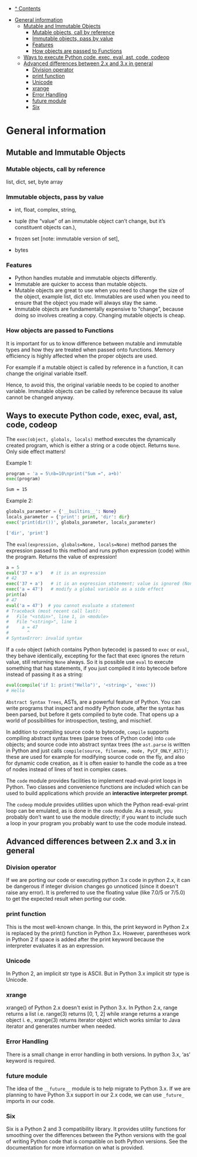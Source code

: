 * [^ Contents](../README.md)

<!-- TOC -->
* [General information](#general-information)
  * [Mutable and Immutable Objects](#mutable-and-immutable-objects)
    * [Mutable objects, call by reference](#mutable-objects-call-by-reference)
    * [Immutable objects, pass by value](#immutable-objects-pass-by-value)
    * [Features](#features)
    * [How objects are passed to Functions](#how-objects-are-passed-to-functions)
  * [Ways to execute Python code, exec, eval, ast, code, codeop](#ways-to-execute-python-code-exec-eval-ast-code-codeop)
  * [Advanced differences  between 2.x and 3.x in general](#advanced-differences--between-2x-and-3x-in-general)
    * [Division operator](#division-operator)
    * [print function](#print-function)
    * [Unicode](#unicode)
    * [xrange](#xrange)
    * [Error Handling](#error-handling)
    * [future module](#future-module)
    * [Six](#six)
<!-- TOC -->

# General information

## Mutable and Immutable Objects

### Mutable objects, call by reference

list, dict, set, byte array

### Immutable objects, pass by value

- int, float, complex, string,

- tuple (the “value” of an immutable object can’t change, but it’s constituent objects can.),

- frozen set [note: immutable version of set],
- bytes

### Features

- Python handles mutable and immutable objects differently.
- Immutable are quicker to access than mutable objects.
- Mutable objects are great to use when you need to change the size of the object, example list, dict etc. Immutables
  are used when you need to ensure that the object you made will always stay the same.
- Immutable objects are fundamentally expensive to “change”, because doing so involves creating a copy. Changing mutable
  objects is cheap.

### How objects are passed to Functions

It is important for us to know difference between mutable and immutable types and how they are treated when passed onto
functions. Memory efficiency is highly affected when the proper objects are used.

For example if a mutable object is called by reference in a function, it can change the original variable itself.

Hence, to avoid this, the original variable needs to be copied to another variable. Immutable objects can be called by
reference because its value cannot be changed anyway.

## Ways to execute Python code, exec, eval, ast, code, codeop

The `exec(object, globals, locals)` method executes the dynamically created program, which is either a string or a code
object. Returns `None`. Only side effect matters!

Example 1:

```python
program = 'a = 5\nb=10\nprint("Sum =", a+b)'
exec(program)
```

```bash
Sum = 15
```

Example 2:

```python
globals_parameter = {'__builtins__': None}
locals_parameter = {'print': print, 'dir': dir}
exec('print(dir())', globals_parameter, locals_parameter)
```

```bash
['dir', 'print']
```

The `eval(expression, globals=None, locals=None)` method parses the expression passed to this method and runs python
expression (code) within the program. Returns the value of expression!

```python
a = 5
eval('37 + a')   # it is an expression
# 42
exec('37 + a')   # it is an expression statement; value is ignored (None is returned)
exec('a = 47')   # modify a global variable as a side effect
print(a)
# 47
eval('a = 47')  # you cannot evaluate a statement
# Traceback (most recent call last):
#   File "<stdin>", line 1, in <module>
#   File "<string>", line 1
#     a = 47
#       ^
# SyntaxError: invalid syntax
```

If a `code` object (which contains Python bytecode) is passed to `exec` or `eval`, they behave identically, excepting
for the fact that exec ignores the return value, still returning `None` always. So it is possible use `eval` to execute
something that has statements, if you just compiled it into bytecode before instead of passing it as a string:

```python
eval(compile('if 1: print("Hello")', '<string>', 'exec'))
# Hello
```

`Abstract Syntax Trees`, ASTs, are a powerful feature of Python. You can write programs that inspect and modify Python
code, after the syntax has been parsed, but before it gets compiled to byte code. That opens up a world of possibilities
for introspection, testing, and mischief.

In addition to compiling source code to bytecode, `compile` supports compiling abstract syntax trees (parse trees of
Python code) into `code` objects; and source code into abstract syntax trees (the `ast.parse` is written in Python and
just calls `compile(source, filename, mode, PyCF_ONLY_AST))`; these are used for example for modifying source code on
the fly, and also for dynamic code creation, as it is often easier to handle the code as a tree of nodes instead of
lines of text in complex cases.

The `code` module provides facilities to implement read-eval-print loops in Python. Two classes and convenience
functions are included which can be used to build applications which provide an **interactive interpreter prompt**.

The `codeop` module provides utilities upon which the Python read-eval-print loop can be emulated, as is done in
the `code` module. As a result, you probably don’t want to use the module directly; if you want to include such a loop
in your program you probably want to use the code module instead.

## Advanced differences  between 2.x and 3.x in general

### Division operator

If we are porting our code or executing python 3.x code in python 2.x, it can be dangerous if integer division changes
go unnoticed (since it doesn't raise any error). It is preferred to use the floating value (like 7.0/5 or 7/5.0) to get
the expected result when porting our code.

### print function

This is the most well-known change. In this, the print keyword in Python 2.x is replaced by the print() function in
Python 3.x. However, parentheses work in Python 2 if space is added after the print keyword because the interpreter
evaluates it as an expression.

### Unicode

In Python 2, an implicit str type is ASCII. But in Python 3.x implicit str type is Unicode.

### xrange

xrange() of Python 2.x doesn't exist in Python 3.x. In Python 2.x, range returns a list i.e. range(3) returns [0, 1, 2]
while xrange returns a xrange object i. e., xrange(3) returns iterator object which works similar to Java iterator and
generates number when needed.

### Error Handling

There is a small change in error handling in both versions. In python 3.x, ‘as’ keyword is required.

### future module

The idea of the `__future__` module is to help migrate to Python 3.x.
If we are planning to have Python 3.x support in our 2.x code, we can use `_future_` imports in our code.

### Six

Six is a Python 2 and 3 compatibility library. It provides utility functions for smoothing over the differences between
the Python versions with the goal of writing Python code that is compatible on both Python versions. See the
documentation for more information on what is provided.
